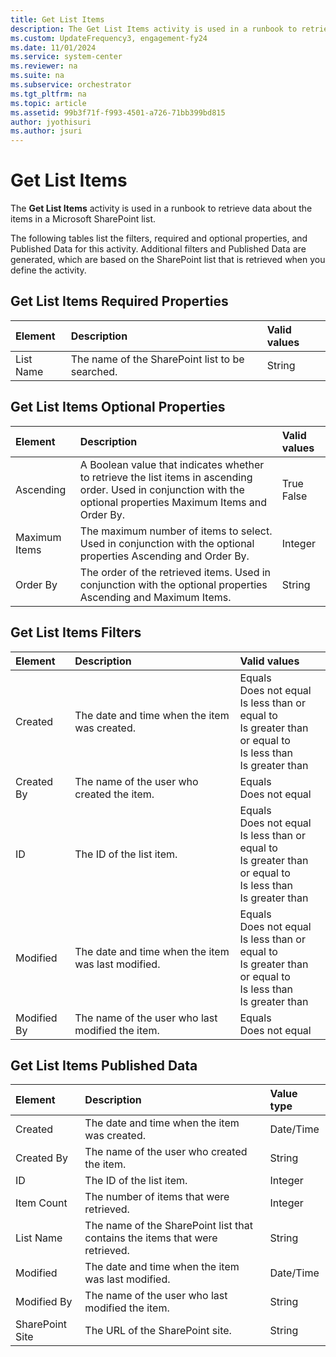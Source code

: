 ```yaml
---
title: Get List Items
description: The Get List Items activity is used in a runbook to retrieve data about the items in a Microsoft SharePoint list.
ms.custom: UpdateFrequency3, engagement-fy24
ms.date: 11/01/2024
ms.service: system-center
ms.reviewer: na
ms.suite: na
ms.subservice: orchestrator
ms.tgt_pltfrm: na
ms.topic: article
ms.assetid: 99b3f71f-f993-4501-a726-71bb399bd815
author: jyothisuri
ms.author: jsuri
---
```


# Get List Items

The **Get List Items** activity is used in a runbook to retrieve data about the items in a Microsoft SharePoint list.

The following tables list the filters, required and optional properties, and Published Data for this activity. Additional filters and Published Data are generated, which are based on the SharePoint list that is retrieved when you define the activity.

## Get List Items Required Properties

| **Element** | **Description**   | **Valid values** |
|:---|:---|:---|
| List Name   | The name of the SharePoint list to be searched. | String   |

## Get List Items Optional Properties

| **Element**   | **Description**   | **Valid values** |
|:---|:---|:---|
| Ascending   | A Boolean value that indicates whether to retrieve the list items in ascending order. Used in conjunction with the optional properties Maximum Items and Order By. | True<br>False   |
| Maximum Items | The maximum number of items to select. Used in conjunction with the optional properties Ascending and Order By.   | Integer   |
| Order By   | The order of the retrieved items. Used in conjunction with the optional properties Ascending and Maximum Items.   | String   |

## Get List Items Filters

| **Element** | **Description**   | **Valid values**   |
|:---|:---|:---|
| Created   | The date and time when the item was created.   | Equals<br>Does not equal<br>Is less than or equal to<br>Is greater than or equal to<br>Is less than<br>Is greater than |
| Created By  | The name of the user who created the item.   | Equals<br>Does not equal   |
| ID   | The ID of the list item.   | Equals<br>Does not equal<br>Is less than or equal to<br>Is greater than or equal to<br>Is less than<br>Is greater than |
| Modified   | The date and time when the item was last modified. | Equals<br>Does not equal<br>Is less than or equal to<br>Is greater than or equal to<br>Is less than<br>Is greater than |
| Modified By | The name of the user who last modified the item.   | Equals<br>Does not equal   |

## Get List Items Published Data

| **Element**   | **Description**   | **Value type** |
|:---|:---|:---|
| Created   | The date and time when the item was created.   | Date/Time   |
| Created By   | The name of the user who created the item.   | String   |
| ID   | The ID of the list item.   | Integer   |
| Item Count   | The number of items that were retrieved.   | Integer   |
| List Name   | The name of the SharePoint list that contains the items that were retrieved. | String   |
| Modified   | The date and time when the item was last modified.   | Date/Time   |
| Modified By   | The name of the user who last modified the item.   | String   |
| SharePoint Site | The URL of the SharePoint site.   | String   |
